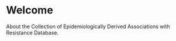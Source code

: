 

# Welcome

About the Collection of Epidemiologically Derived Associations with Resistance Database.

